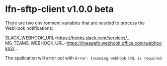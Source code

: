# lfn-sftp-client v1.0.0 beta

There are two environment variables that are needed to process the WebHook notifications:

SLACK_WEBHOOK_URL=https://hooks.slack.com/services/...
MS_TEAMS_WEBHOOK_URL=https://lineagefn.webhook.office.com/webhookb2/...

The application will error out with `Error: Incoming webhook URL is required`